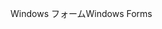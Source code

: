 <span data-ttu-id="f8099-101">Windows フォーム</span><span class="sxs-lookup"><span data-stu-id="f8099-101">Windows Forms</span></span>